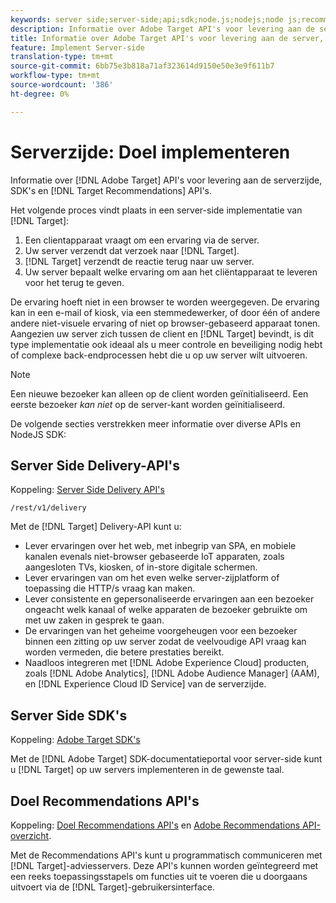 ```yaml
---
keywords: server side;server-side;api;sdk;node.js;nodejs;node js;recommendations api;api:apis
description: Informatie over Adobe Target API's voor levering aan de server, SDK's en doel-Recommendations API's.
title: Informatie over Adobe Target API's voor levering aan de server, Node.js SDK en Target Recommendations API's.
feature: Implement Server-side
translation-type: tm+mt
source-git-commit: 6bb75e3b818a71af323614d9150e50e3e9f611b7
workflow-type: tm+mt
source-wordcount: '386'
ht-degree: 0%

---
```



# Serverzijde: Doel implementeren

Informatie over [!DNL Adobe Target] API&#39;s voor levering aan de serverzijde, SDK&#39;s en [!DNL Target Recommendations] API&#39;s.

Het volgende proces vindt plaats in een server-side implementatie van [!DNL Target]:

1. Een clientapparaat vraagt om een ervaring via de server.
1. Uw server verzendt dat verzoek naar [!DNL Target].
1. [!DNL Target] verzendt de reactie terug naar uw server.
1. Uw server bepaalt welke ervaring om aan het cliëntapparaat te leveren voor het terug te geven.

De ervaring hoeft niet in een browser te worden weergegeven. De ervaring kan in een e-mail of kiosk, via een stemmedewerker, of door één of andere andere niet-visuele ervaring of niet op browser-gebaseerd apparaat tonen. Aangezien uw server zich tussen de client en [!DNL Target] bevindt, is dit type implementatie ook ideaal als u meer controle en beveiliging nodig hebt of complexe back-endprocessen hebt die u op uw server wilt uitvoeren.

>[!NOTE]
>
>Een nieuwe bezoeker kan alleen op de client worden geïnitialiseerd. Een eerste bezoeker *kan niet* op de server-kant worden geïnitialiseerd.

De volgende secties verstrekken meer informatie over diverse APIs en NodeJS SDK:

## Server Side Delivery-API&#39;s

Koppeling: [Server Side Delivery API&#39;s](https://developers.adobetarget.com/api/delivery-api/)

`/rest/v1/delivery`

Met de [!DNL Target] Delivery-API kunt u:

* Lever ervaringen over het web, met inbegrip van SPA, en mobiele kanalen evenals niet-browser gebaseerde IoT apparaten, zoals aangesloten TVs, kiosken, of in-store digitale schermen.
* Lever ervaringen van om het even welke server-zijplatform of toepassing die HTTP/s vraag kan maken.
* Lever consistente en gepersonaliseerde ervaringen aan een bezoeker ongeacht welk kanaal of welke apparaten de bezoeker gebruikte om met uw zaken in gesprek te gaan.
* De ervaringen van het geheime voorgeheugen voor een bezoeker binnen een zitting op uw server zodat de veelvoudige API vraag kan worden vermeden, die betere prestaties bereikt.
* Naadloos integreren met [!DNL Adobe Experience Cloud] producten, zoals [!DNL Adobe Analytics], [!DNL Adobe Audience Manager] (AAM), en [!DNL Experience Cloud ID Service] van de serverzijde.

## Server Side SDK&#39;s

Koppeling: [Adobe Target SDK&#39;s](https://adobetarget-sdks.gitbook.io/docs/)

Met de [!DNL Adobe Target] SDK-documentatieportal voor server-side kunt u [!DNL Target] op uw servers implementeren in de gewenste taal.

## Doel Recommendations API&#39;s

Koppeling: [Doel Recommendations API&#39;s](https://developers.adobetarget.com/api/recommendations) en [Adobe Recommendations API-overzicht](https://experienceleague.adobe.com/docs/target-learn/recommendations-api-tutorial/recs-api-overview.html).

Met de Recommendations API&#39;s kunt u programmatisch communiceren met [!DNL Target]-adviesservers. Deze API&#39;s kunnen worden geïntegreerd met een reeks toepassingsstapels om functies uit te voeren die u doorgaans uitvoert via de [!DNL Target]-gebruikersinterface.
